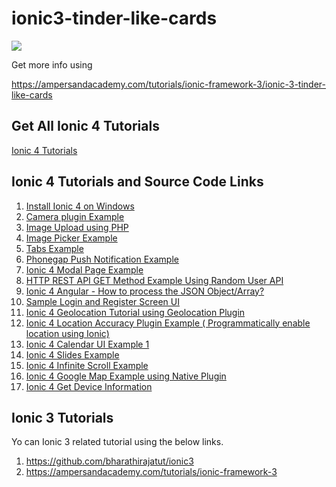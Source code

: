 # ionic3-tinder-like-cards

<img src="ezgif.com-optimize.gif">

Get more info using

https://ampersandacademy.com/tutorials/ionic-framework-3/ionic-3-tinder-like-cards


## Get All Ionic 4 Tutorials

<a href="https://ampersandacademy.com/tutorials/ionic-framework-4">Ionic 4 Tutorials</a>

## Ionic 4 Tutorials and Source Code Links

1. <a href="https://ampers
andacademy.com/tutorials/ionic-framework-4/install-ionic4-on-windows-10">Install Ionic 4 on Windows</a>
2. <a href="https://github.com/bharathirajatut/ionic4/tree/master/camera-example">Camera plugin Example</a>
3. <a href="https://github.com/bharathirajatut/ionic4/tree/master/camera-image-upload-example-php">Image Upload using PHP</a>
4. <a href="https://github.com/bharathirajatut/ionic4/tree/master/gallery-image-picker-example">Image Picker Example </a>
5. <a href="https://github.com/bharathirajatut/ionic4/tree/master/tabs-example">Tabs Example</a>
6. <a href="https://github.com/bharathirajatut/ionic4/tree/master/push-notification-android-example">Phonegap Push Notification Example</a>
7. <a href="https://github.com/bharathirajatut/ionic4/tree/master/modal-example-with-ipl-data"> Ionic 4 Modal Page Example</a>
8. <a href="https://github.com/bharathirajatut/ionic4/tree/master/http-rest-api-get-method-example-random-users">HTTP REST API GET Method Example Using Random User API</a>
9. <a href="https://ampersandacademy.com/tutorials/ionic-framework-4/ionic-4-angular-how-to-process-the-json-object-array">Ionic 4 Angular - How to process the JSON Object/Array?</a>
10. <a href="https://github.com/bharathirajatut/ionic4/tree/master/sample-login-ui-example">Sample Login and Register Screen UI </a>
11. <a href="https://github.com/bharathirajatut/ionic4/tree/master/geolocation(latitude%2Clongitude)-example"> Ionic 4 Geolocation Tutorial using Geolocation Plugin</a>
12. <a href="https://github.com/bharathirajatut/ionic4/tree/master/location-accuracy-example">Ionic 4 Location Accuracy Plugin Example ( Programmatically enable location using Ionic)</a>
13. <a href="https://github.com/bharathirajatut/ionic4/tree/master/ionic4-calendar-ui-example1">Ionic 4 Calendar UI Example 1</a>
14. <a href="https://github.com/bharathirajatut/ionic4/tree/master/slides-example">Ionic 4 Slides Example </a>
15. <a href="https://github.com/bharathirajatut/ionic4/tree/master/ionic4-infinite-scroll-example">Ionic 4 Infinite Scroll Example</a>
16. <a href="https://github.com/bharathirajatut/ionic4/tree/master/google-map-example">Ionic 4 Google Map Example using Native Plugin</a>
17. <a href="https://github.com/bharathirajatut/ionic4/tree/master/device-information">Ionic 4 Get Device Information</a>

## Ionic 3 Tutorials

Yo can Ionic 3 related tutorial using the below links.
1. https://github.com/bharathirajatut/ionic3
2. https://ampersandacademy.com/tutorials/ionic-framework-3
